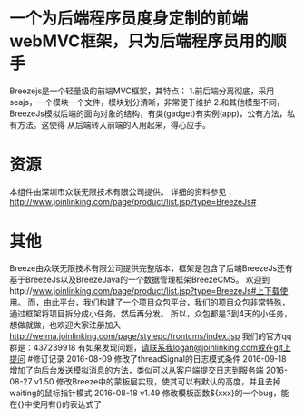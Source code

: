 # 一个为后端程序员度身定制的前端webMVC框架，只为后端程序员用的顺手
Breezejs是一个轻量级的前端MVC框架，其特点：
1.前后端分离彻底，采用seajs，一个模块一个文件，模块划分清晰，非常便于维护
2.和其他模型不同，BreezeJs模拟后端的面向对象的结构，有类(gadget)有实例(app)，公有方法，私有方法。这使得
  从后端转入前端的人用起来，得心应手。
# 资源
本组件由深圳市众联无限技术有限公司提供。
详细的资料参见：http://www.joinlinking.com/page/product/list.jsp?type=BreezeJs#
# 其他
Breeze由众联无限技术有限公司提供完整版本，框架是包含了后端BreezeJs还有基于BreezeJs以及BreezeJava的一个数据管理框架BreezeCMS。
欢迎到http://www.joinlinking.com/page/product/list.jsp?type=BreezeJs#上下载使用。
而，由此平台，我们构建了一个项目众包平台，我们的项目众包非常特殊，通过框架将项目拆分成小任务，然后再分发。
所以，众包都是3到4天的小任务，想做就做，也欢迎大家注册加入
http://weima.joinlinking.com/page/stylepc/frontcms/index.jsp
我们的官方qq群是：437239918
有如果发现问题，请联系我logan@joinlinking.com或在git上提问
#修订记录
2016-08-09
修改了threadSignal的日志模式条件
2016-09-18
增加了向后台发送模拟消息的方法，类似可以从客户端提交日志到服务端
2016-08-27 v1.50
修改Breeze中的蒙板层实现，使其可以有默认的高度，并且去掉waiting的鼠标指针模式
2016-08-18 v1.49
修改模板函数${xxx}的一个bug，能在{}中使用有()的表达式了

